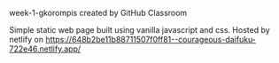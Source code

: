 week-1-gkorompis created by GitHub Classroom

Simple static web page built using vanilla javascript and css. Hosted by netlify on https://648b2be11b88711507f0ff81--courageous-daifuku-722e46.netlify.app/

